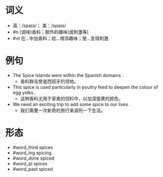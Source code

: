 # 词义
- 英：/spaɪs/； 美：/spaɪs/
- #n (调味)香料；额外的趣味(或刺激等)
- #vt 在…中加香料；给…增添趣味；使…变得刺激
# 例句
- The Spice Islands were within the Spanish domains .
	- 香料群岛曾是西班牙的领地。
- This spice is used particularly in poultry feed to deepen the colour of egg yolks .
	- 这种香料尤用于家禽的饲料中，以加深蛋黄的颜色。
- We need an exciting trip to add some spice to our lives .
	- 我们需要一次新奇的旅行来调剂一下生活。
# 形态
- #word_third spices
- #word_ing spicing
- #word_done spiced
- #word_pl spices
- #word_past spiced
